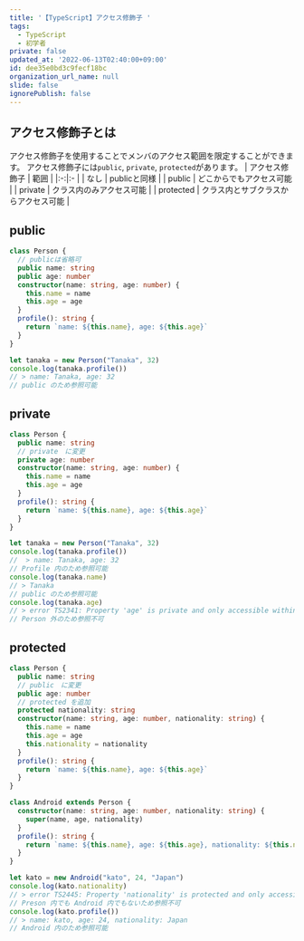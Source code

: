 ```yaml
---
title: '【TypeScript】アクセス修飾子 '
tags:
  - TypeScript
  - 初学者
private: false
updated_at: '2022-06-13T02:40:00+09:00'
id: dee35e0bd3c9fecf18bc
organization_url_name: null
slide: false
ignorePublish: false
---
```

## アクセス修飾子とは
アクセス修飾子を使用することでメンバのアクセス範囲を限定することができます。
アクセス修飾子には`public`, `private`, `protected`があります。
| アクセス修飾子 | 範囲 |
|:-:|:- |
| なし         | publicと同様  |
| public      | どこからでもアクセス可能  |
| private     | クラス内のみアクセス可能   |
| protected   | クラス内とサブクラスからアクセス可能 |

## public
``` ts
class Person { 
  // publicは省略可
  public name: string
  public age: number
  constructor(name: string, age: number) {
    this.name = name
    this.age = age
  }
  profile(): string {
    return `name: ${this.name}, age: ${this.age}`
  }
}

let tanaka = new Person("Tanaka", 32)
console.log(tanaka.profile())
// > name: Tanaka, age: 32
// public のため参照可能
```

## private
```ts
class Person {
  public name: string
  // private　に変更
  private age: number
  constructor(name: string, age: number) {
    this.name = name
    this.age = age
  }
  profile(): string {
    return `name: ${this.name}, age: ${this.age}`
  }
}

let tanaka = new Person("Tanaka", 32)
console.log(tanaka.profile())
//  > name: Tanaka, age: 32
// Profile 内のため参照可能
console.log(tanaka.name)
// > Tanaka
// public のため参照可能
console.log(tanaka.age)
// > error TS2341: Property 'age' is private and only accessible within class 'Person'.
// Person 外のため参照不可
```

## protected
```ts
class Person {
  public name: string
  // public　に変更
  public age: number
  // protected を追加
  protected nationality: string
  constructor(name: string, age: number, nationality: string) {
    this.name = name
    this.age = age
    this.nationality = nationality
  }
  profile(): string {
    return `name: ${this.name}, age: ${this.age}`
  }
}

class Android extends Person {
  constructor(name: string, age: number, nationality: string) {
    super(name, age, nationality)
  }
  profile(): string {
    return `name: ${this.name}, age: ${this.age}, nationality: ${this.nationality}`
  }
}

let kato = new Android("kato", 24, "Japan")
console.log(kato.nationality)
// > error TS2445: Property 'nationality' is protected and only accessible within class 'Person' and its subclasses.
// Preson 内でも Android 内でもないため参照不可
console.log(kato.profile())
// > name: kato, age: 24, nationality: Japan
// Android 内のため参照可能
```
